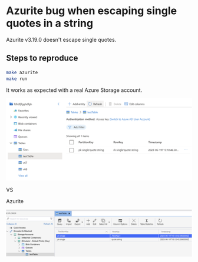 # Azurite bug when escaping single quotes in a string

Azurite v3.19.0 doesn't escape single quotes.

## Steps to reproduce

```sh
make azurite
make run
```

It works as expected with a real Azure Storage account.

![real storage account](img/real_storage_account.png)

VS

Azurite

![azurite](img/azurite.png)